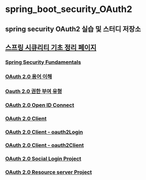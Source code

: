 # spring_boot_security_OAuth2

## spring security OAuth2 실습 및 스터디 저장소

## [스프링 시큐리티 기초 정리 페이지](https://github.com/saechimdaeki/spring_boot_security)

### [Spring Security Fundamentals](./Spring%20Security%20Fundamentals/README.md)

### [OAuth 2.0 용어 이해](./OAuth%202.0%20용어%20이해/README.md)

### [Oauth 2.0 권한 부여 유형](./Oauth%202.0%20권한부여%20유형/README.md)

### [OAuth 2.0 Open ID Connect](./OAuth%202.0%20Open%20ID%20Connect/README.md)

### [OAuth 2.0 Client](./OAuth%202.0%20Client/README.md)

### [OAuth 2.0 Client - oauth2Login](./OAuth%202.0%20Client%20-%20oauth2Login/README.md)

### [OAuth 2.0 Client - oauth2Client](./OAuth%202.0%20Client%20-%20oauth2Client()/README.md)

### [OAuth 2.0 Social Login Project](https://github.com/saechimdaeki/spring_boot_security_OAuth2/tree/main/OAuth%202.0%20Social%20Login)

### [OAuth 2.0 Resource server Project](./OAuth%202.0%20Resource%20Server)